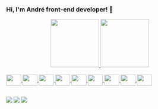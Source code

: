 ### **Hi, I'm André front-end developer!** 👋


<div align="center">
  <a href="https://github.com/andreeerod">
  <img height="130em" src="https://github-readme-stats.vercel.app/api?username=andreeerod&show_icons=true&theme=tokyonight&include_all_commits=true&count_private=true"/>
  <img height="130em" src="https://github-readme-stats.vercel.app/api/top-langs/?username=andreeerod&layout=compact&langs_count=7&theme=tokyonight"/>   
</div>
  
<div style="display: inline_block"><br>
  <img align="center" height="30" width="40" src="https://cdn.jsdelivr.net/gh/devicons/devicon/icons/html5/html5-original.svg">
  <img align="center" height="30" width="40" src="https://cdn.jsdelivr.net/gh/devicons/devicon/icons/css3/css3-original.svg">
  <img align="center" height="30" width="40" src="https://cdn.jsdelivr.net/gh/devicons/devicon/icons/bootstrap/bootstrap-original.svg">
  <img align="center" height="30" width="40" src="https://cdn.jsdelivr.net/gh/devicons/devicon/icons/javascript/javascript-original.svg">
  <img align="center" height="30" width="40" src="https://cdn.jsdelivr.net/gh/devicons/devicon/icons/jquery/jquery-plain-wordmark.svg">
  <img align="center" height="30" width="40" src="https://cdn.jsdelivr.net/gh/devicons/devicon/icons/react/react-original.svg">
  <img align="center" height="30" width="40" src="https://cdn.jsdelivr.net/gh/devicons/devicon/icons/vuejs/vuejs-original.svg">
  <img align="center" height="30" width="40" src="https://cdn.jsdelivr.net/gh/devicons/devicon/icons/nextjs/nextjs-original.svg">
  <img align="center" height="30" width="40" src="https://cdn.jsdelivr.net/gh/devicons/devicon/icons/xd/xd-plain.svg">
  
</div>

## 

  
<div> 
  <a href="https://www.instagram.com/andreeerod/" target="_blank"><img src="https://img.shields.io/badge/-Instagram-%23E4405F?style=for-the-badge&logo=instagram&logoColor=white" target="_blank"></a>
  <a href = "mailto:andreeerod8@gmail.com"><img src="https://img.shields.io/badge/-Gmail-%23333?style=for-the-badge&logo=gmail&logoColor=white" target="_blank"></a>
  <a href="https://www.linkedin.com/in/andreerod/" target="_blank"><img src="https://img.shields.io/badge/-LinkedIn-%230077B5?style=for-the-badge&logo=linkedin&logoColor=white" target="_blank"></a>
  
 
</div>
